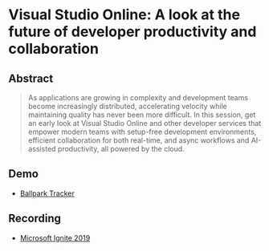 Visual Studio Online: A look at the future of developer productivity and collaboration
======================================================================================

Abstract
--------

> As applications are growing in complexity and development teams become increasingly distributed, accelerating velocity while maintaining quality has never been more difficult. In this session, get an early look at Visual Studio Online and other developer services that empower modern teams with setup-free development environments, efficient collaboration for both real-time, and async workflows and AI-assisted productivity, all powered by the cloud.

Demo
----

- [Ballpark Tracker](https://github.com/nikmd23/ballpark-tracker)

Recording
---------
- [Microsoft Ignite 2019](https://myignite.techcommunity.microsoft.com/sessions/81612?source=sessions)
